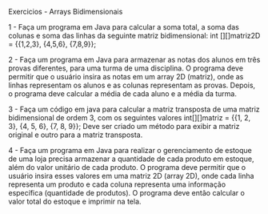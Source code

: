 Exercicios - Arrays Bidimensionais

1 - Faça um programa em Java para calcular a soma total, a soma das colunas e soma das linhas da seguinte matriz bidimensional:  int [][]matriz2D = {{1,2,3}, {4,5,6}, {7,8,9}};

2 - Faça um programa em Java para armazenar as notas dos alunos em três provas diferentes, para uma turma de uma disciplina. O programa deve permitir que o usuário insira as notas em um array 2D (matriz), onde as linhas representam os alunos e as colunas representam as provas. Depois, o programa deve calcular a média de cada aluno e a média da turma.

3 - Faça um código em java para  calcular a matriz transposta de uma matriz bidimensional de ordem 3, com os seguintes valores int[][]matriz = {{1, 2, 3}, {4, 5, 6}, {7, 8, 9}}; Deve ser criado um método para exibir a matriz original e outro para a matriz transposta.

4 - Faça um programa em Java para realizar o  gerenciamento de estoque de uma loja precisa armazenar a quantidade de cada produto em estoque, além do valor unitário de cada produto. O programa deve permitir que o usuário insira esses valores em uma matriz 2D (array 2D), onde cada linha representa um produto e cada coluna representa uma informação específica (quantidade de produtos). O programa deve então calcular o valor total do estoque e imprimir na tela.
